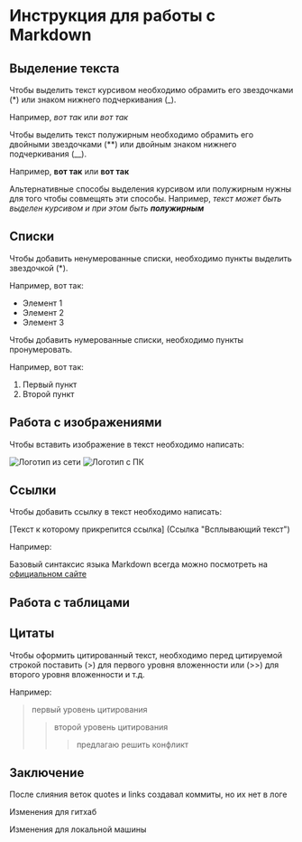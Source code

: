# Инструкция для работы с Markdown

## Выделение текста

Чтобы выделить текст курсивом необходимо обрамить его звездочками (*) или знаком нижнего подчеркивания (_).

Например, *вот так* или _вот так_

Чтобы выделить текст полужирным необходимо обрамить его двойными звездочками (**) или двойным знаком нижнего подчеркивания (__).

Например, **вот так** или __вот так__

Альтернативные способы выделения курсивом или полужирным нужны для того чтобы совмещять эти способы. Например, _текст может быть выделен курсивом и при этом быть **полужирным**_

## Списки

Чтобы добавить ненумерованные списки, необходимо пункты выделить звездочкой (*).

Например, вот так:

* Элемент 1
* Элемент 2
* Элемент 3

Чтобы добавить нумерованные списки, необходимо пункты пронумеровать.

Например, вот так:

1. Первый пункт
2. Второй пункт

## Работа с изображениями

Чтобы вставить изображение в текст необходимо написать:

![Логотип из сети](https://blog.zsec.uk/content/images/2017/10/markdown-1_6540212f1576baad15e7323150ddeab6.png)
![Логотип с ПК](logo.png)

## Ссылки

Чтобы добавить ссылку в текст необходимо написать:

[Текст к которому прикрепится ссылка] (Ссылка "Всплывающий текст")

Например:

Базовый синтаксис языка Markdown всегда можно посмотреть на [официальном сайте](https://www.markdownguide.org/basic-syntax/ "Базовый синтаксис")

## Работа с таблицами

## Цитаты

Чтобы оформить цитированный текст, необходимо перед цитируемой строкой поставить (>) для первого уровня вложенности или (>>) для второго уровня вложенности и т.д.

Например:

> первый уровень цитирования
>> второй уровень цитирования
>>> предлагаю решить конфликт

## Заключение

После слияния веток quotes и links создавал коммиты, но их нет в логе


Изменения для гитхаб

Изменения для локальной машины
